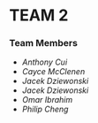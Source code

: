 # TEAM 2 

### Team Members
 * *Anthony Cui*
 * *Cayce McClenen*
 * *Jacek Dziewonski*
 * *Jacek Dziewonski*
 * *Omar Ibrahim*
 * *Philip Cheng*